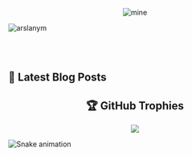 <div align="center">
  
![mine](https://user-images.githubusercontent.com/104521101/230166113-c0f96eb9-20ef-4d8f-824b-842ffea88b7f.png)
  
</div>
  
<p align="left"> <img src="https://komarev.com/ghpvc/?username=arslanym&label=Profile%20views&color=0e75b6&style=flat" alt="arslanym" /> </p>

<br/>
<br/>




## 🚨 Latest Blog Posts
<!-- HASHNODE_BLOG:START -->
<!-- HASHNODE_BLOG:END -->

<div align = "center">
  
  ## 🏆 GitHub Trophies
![](https://github-profile-trophy.vercel.app/?username=ArslanYM&theme=radical&no-frame=false&no-bg=true&margin-w=4)
  
</div>

<img src="https://raw.githubusercontent.com/maurodesouza/maurodesouza/blob/output/snake.svg" alt="Snake animation" />







